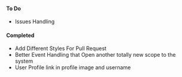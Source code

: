 #### To Do
- Issues Handling

#### Completed
- Add Different Styles For Pull Request
- Better Event Handling that Open another totally new scope to the system
- User Profile link in profile image and username